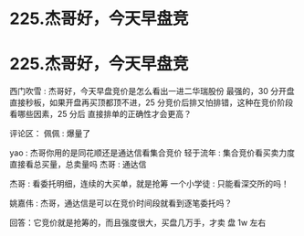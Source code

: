 # 225.杰哥好，今天早盘竞

# 225.杰哥好，今天早盘竞

西门吹雪 : 杰哥好，今天早盘竞价是怎么看出一进二华瑞股份 最强的，30 分开盘直接秒板，如果开盘再买顶都顶不进，25 分竞价后排又怕排错，这种在竞价阶段看哪些因素，25 分后 直接排单的正确性才会更高？

评论区： 佩佩 : 爆量了

yao : 杰哥你用的是同花顺还是通达信看集合竞价 轻于流年 : 集合竞价看买卖力度直接看总买量，总卖量吗 杰哥 : 通达信

杰哥 : 看委托明细，连续的大买单，就是抢筹 一个小学徒 : 只能看深交所的吗！

姚嘉伟 : 杰哥，通达信是可以在竞价时间段就看到逐笔委托吗？

回答：它竞价就是抢筹的，而且强度很大，买盘几万手，才卖 盘 1w 左右